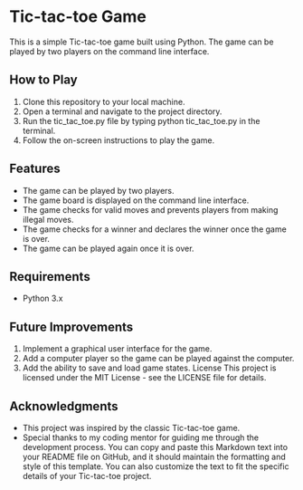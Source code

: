# Tic-tac-toe Game
This is a simple Tic-tac-toe game built using Python. The game can be played by two players on the command line interface.
## How to Play
1. Clone this repository to your local machine.
2. Open a terminal and navigate to the project directory.
3. Run the tic_tac_toe.py file by typing python tic_tac_toe.py in the terminal.
4. Follow the on-screen instructions to play the game.
## Features
* The game can be played by two players.
* The game board is displayed on the command line interface.
* The game checks for valid moves and prevents players from making illegal moves.
* The game checks for a winner and declares the winner once the game is over.
* The game can be played again once it is over.
## Requirements
* Python 3.x
## Future Improvements
1. Implement a graphical user interface for the game.
2. Add a computer player so the game can be played against the computer.
3. Add the ability to save and load game states.
License
This project is licensed under the MIT License - see the LICENSE file for details.
## Acknowledgments
* This project was inspired by the classic Tic-tac-toe game.
* Special thanks to my coding mentor for guiding me through the development process.
You can copy and paste this Markdown text into your README file on GitHub, and it should maintain the formatting and style of this template. You can also customize the text to fit the specific details of your Tic-tac-toe project.
